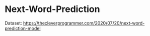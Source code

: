 # Next-Word-Prediction
Dataset: https://thecleverprogrammer.com/2020/07/20/next-word-prediction-model
